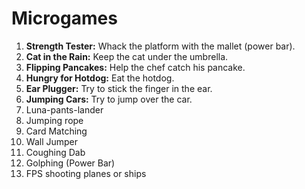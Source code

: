 # Microgames

1. **Strength Tester:** Whack the platform with the mallet (power bar).
2. **Cat in the Rain:** Keep the cat under the umbrella.
3. **Flipping Pancakes:** Help the chef catch his pancake.
4. **Hungry for Hotdog:** Eat the hotdog.
5. **Ear Plugger:** Try to stick the finger in the ear.
6. **Jumping Cars:** Try to jump over the car.
7. Luna-pants-lander
8. Jumping rope
9. Card Matching
10. Wall Jumper
11. Coughing Dab
12. Golphing (Power Bar)
13. FPS shooting planes or ships
